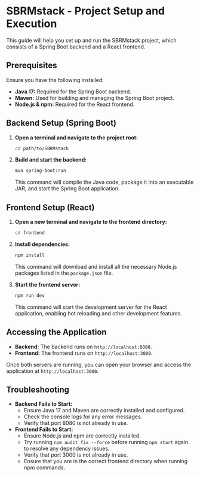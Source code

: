 # SBRMstack - Project Setup and Execution

This guide will help you set up and run the SBRMstack project, which consists of a Spring Boot backend and a React frontend.

## Prerequisites

Ensure you have the following installed:

* **Java 17:** Required for the Spring Boot backend.
* **Maven:** Used for building and managing the Spring Boot project.
* **Node.js & npm:** Required for the React frontend.

## Backend Setup (Spring Boot)

1.  **Open a terminal and navigate to the project root:**

    ```bash
    cd path/to/SBRMstack
    ```

2.  **Build and start the backend:**

    ```bash
    mvn spring-boot:run
    ```

    This command will compile the Java code, package it into an executable JAR, and start the Spring Boot application.

## Frontend Setup (React)

1.  **Open a new terminal and navigate to the frontend directory:**

    ```bash
    cd frontend
    ```

2.  **Install dependencies:**

    ```bash
    npm install
    ```

    This command will download and install all the necessary Node.js packages listed in the `package.json` file.

3.  **Start the frontend server:**

    ```bash
    npm run dev
    ```

    This command will start the development server for the React application, enabling hot reloading and other development features.

## Accessing the Application

* **Backend:** The backend runs on `http://localhost:8080`.
* **Frontend:** The frontend runs on `http://localhost:3000`.

Once both servers are running, you can open your browser and access the application at `http://localhost:3000`.

## Troubleshooting

* **Backend Fails to Start:**
    * Ensure Java 17 and Maven are correctly installed and configured.
    * Check the console logs for any error messages.
    * Verify that port 8080 is not already in use.
* **Frontend Fails to Start:**
    * Ensure Node.js and npm are correctly installed.
    * Try running `npm audit fix --force` before running `npm start` again to resolve any dependency issues.
    * Verify that port 3000 is not already in use.
    * Ensure that you are in the correct frontend directory when running npm commands.
